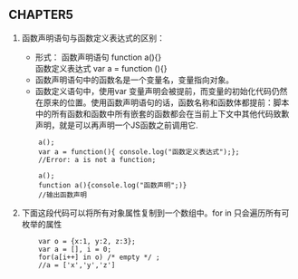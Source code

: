 ## CHAPTER5
1. 函数声明语句与函数定义表达式的区别：
    * 形式： 函数声明语句 function a(){}   
            函数定义表达式 var a = function (){}
    * 函数声明语句中的函数名是一个变量名，变量指向对象。
    * 函数定义语句中，使用var 变量声明会被提前，而变量的初始化代码仍然在原来的位置。使用函数声明语句的话，函数名称和函数体都提前：脚本中的所有函数和函数中所有嵌套的函数都会在当前上下文中其他代码致歉声明，就是可以再声明一个JS函数之前调用它.    
    ```
        a();
        var a = function(){ console.log("函数定义表达式");};
        //Error: a is not a function;

        a();
        function a(){console.log("函数声明";)}
        //输出函数声明
    ```

2. 下面这段代码可以将所有对象属性复制到一个数组中。for in 只会遍历所有可枚举的属性
    ```
        var o = {x:1, y:2, z:3};
        var a = [], i = 0;
        for(a[i++] in o) /* empty */ ;
        //a = ['x','y','z']
   ```



